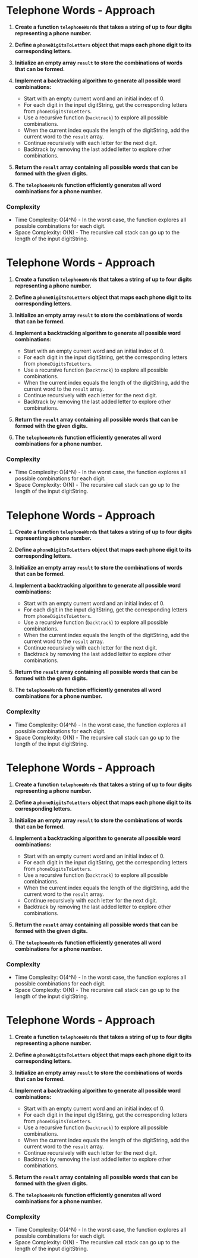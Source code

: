 # Telephone Words - Approach

1. **Create a function `telephoneWords` that takes a string of up to four digits representing a phone number.**

2. **Define a `phoneDigitsToLetters` object that maps each phone digit to its corresponding letters.**

3. **Initialize an empty array `result` to store the combinations of words that can be formed.**

4. **Implement a backtracking algorithm to generate all possible word combinations:**
   - Start with an empty current word and an initial index of 0.
   - For each digit in the input digitString, get the corresponding letters from `phoneDigitsToLetters`.
   - Use a recursive function (`backtrack`) to explore all possible combinations.
   - When the current index equals the length of the digitString, add the current word to the `result` array.
   - Continue recursively with each letter for the next digit.
   - Backtrack by removing the last added letter to explore other combinations.

5. **Return the `result` array containing all possible words that can be formed with the given digits.**

6. **The `telephoneWords` function efficiently generates all word combinations for a phone number.**

### Complexity

- Time Complexity: O(4^N) - In the worst case, the function explores all possible combinations for each digit.
- Space Complexity: O(N) - The recursive call stack can go up to the length of the input digitString.

# Telephone Words - Approach

1. **Create a function `telephoneWords` that takes a string of up to four digits representing a phone number.**

2. **Define a `phoneDigitsToLetters` object that maps each phone digit to its corresponding letters.**

3. **Initialize an empty array `result` to store the combinations of words that can be formed.**

4. **Implement a backtracking algorithm to generate all possible word combinations:**
   - Start with an empty current word and an initial index of 0.
   - For each digit in the input digitString, get the corresponding letters from `phoneDigitsToLetters`.
   - Use a recursive function (`backtrack`) to explore all possible combinations.
   - When the current index equals the length of the digitString, add the current word to the `result` array.
   - Continue recursively with each letter for the next digit.
   - Backtrack by removing the last added letter to explore other combinations.

5. **Return the `result` array containing all possible words that can be formed with the given digits.**

6. **The `telephoneWords` function efficiently generates all word combinations for a phone number.**

### Complexity

- Time Complexity: O(4^N) - In the worst case, the function explores all possible combinations for each digit.
- Space Complexity: O(N) - The recursive call stack can go up to the length of the input digitString.


# Telephone Words - Approach

1. **Create a function `telephoneWords` that takes a string of up to four digits representing a phone number.**

2. **Define a `phoneDigitsToLetters` object that maps each phone digit to its corresponding letters.**

3. **Initialize an empty array `result` to store the combinations of words that can be formed.**

4. **Implement a backtracking algorithm to generate all possible word combinations:**
   - Start with an empty current word and an initial index of 0.
   - For each digit in the input digitString, get the corresponding letters from `phoneDigitsToLetters`.
   - Use a recursive function (`backtrack`) to explore all possible combinations.
   - When the current index equals the length of the digitString, add the current word to the `result` array.
   - Continue recursively with each letter for the next digit.
   - Backtrack by removing the last added letter to explore other combinations.

5. **Return the `result` array containing all possible words that can be formed with the given digits.**

6. **The `telephoneWords` function efficiently generates all word combinations for a phone number.**

### Complexity

- Time Complexity: O(4^N) - In the worst case, the function explores all possible combinations for each digit.
- Space Complexity: O(N) - The recursive call stack can go up to the length of the input digitString.

# Telephone Words - Approach

1. **Create a function `telephoneWords` that takes a string of up to four digits representing a phone number.**

2. **Define a `phoneDigitsToLetters` object that maps each phone digit to its corresponding letters.**

3. **Initialize an empty array `result` to store the combinations of words that can be formed.**

4. **Implement a backtracking algorithm to generate all possible word combinations:**
   - Start with an empty current word and an initial index of 0.
   - For each digit in the input digitString, get the corresponding letters from `phoneDigitsToLetters`.
   - Use a recursive function (`backtrack`) to explore all possible combinations.
   - When the current index equals the length of the digitString, add the current word to the `result` array.
   - Continue recursively with each letter for the next digit.
   - Backtrack by removing the last added letter to explore other combinations.

5. **Return the `result` array containing all possible words that can be formed with the given digits.**

6. **The `telephoneWords` function efficiently generates all word combinations for a phone number.**

### Complexity

- Time Complexity: O(4^N) - In the worst case, the function explores all possible combinations for each digit.
- Space Complexity: O(N) - The recursive call stack can go up to the length of the input digitString.

# Telephone Words - Approach

1. **Create a function `telephoneWords` that takes a string of up to four digits representing a phone number.**

2. **Define a `phoneDigitsToLetters` object that maps each phone digit to its corresponding letters.**

3. **Initialize an empty array `result` to store the combinations of words that can be formed.**

4. **Implement a backtracking algorithm to generate all possible word combinations:**
   - Start with an empty current word and an initial index of 0.
   - For each digit in the input digitString, get the corresponding letters from `phoneDigitsToLetters`.
   - Use a recursive function (`backtrack`) to explore all possible combinations.
   - When the current index equals the length of the digitString, add the current word to the `result` array.
   - Continue recursively with each letter for the next digit.
   - Backtrack by removing the last added letter to explore other combinations.

5. **Return the `result` array containing all possible words that can be formed with the given digits.**

6. **The `telephoneWords` function efficiently generates all word combinations for a phone number.**

### Complexity

- Time Complexity: O(4^N) - In the worst case, the function explores all possible combinations for each digit.
- Space Complexity: O(N) - The recursive call stack can go up to the length of the input digitString.
